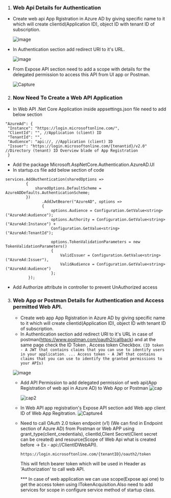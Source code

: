 
1.  ### Web Api Details for Authentication
   - Create web api App Rgistration in Azure AD by giving specific name to it which will create clientid(Application ID), object ID with tenant ID of subscription.
   
       ![image](https://user-images.githubusercontent.com/40242212/141673337-6868daaf-35e2-4327-a987-2938d14f1681.png)

   - In Authentication section add redirect URI to it's URL.

        ![image](https://user-images.githubusercontent.com/40242212/141673398-539f1e2f-9608-48f5-ad40-02924199465e.png)

   - From Expose API section need to add a scope with details for the delegated permission to access this API from UI app or Postman.
   
       ![Capture](https://user-images.githubusercontent.com/40242212/141674769-15d87316-b64c-4b6f-9668-8ee2507fdda2.PNG)


2.  ### Now Need To Create a Web API Application
   - In Web API .Net Core Application inside appsettings.json file need to add below section
   
   
   ``` 
   "AzureAd": {
    "Instance": "https://login.microsoftonline.com/",
    "ClientId": "", //Application (client) ID
    "TenantId": "",
    "Audience": "api://, //Application (client) ID
    "Issuer": "https://login.microsoftonline.com/{tenantid}/v2.0" //Directory (tenant) ID Overview blade of App Registration
    }
  
  ```
   - Add the package Microsoft.AspNetCore.Authentication.AzureAD.UI
   - In startup.cs file add below section of code 
   
   ```
   services.AddAuthentication(sharedOptions =>
            {
                sharedOptions.DefaultScheme = AzureADDefaults.AuthenticationScheme;
            })
                   .AddJwtBearer("AzureAD", options =>
                   {
                       options.Audience = Configuration.GetValue<string>("AzureAd:Audience");
                       options.Authority = Configuration.GetValue<string>("AzureAd:Instance") +
                       Configuration.GetValue<string>("AzureAd:TenantId");

                       options.TokenValidationParameters = new TokenValidationParameters()
                       {
                           ValidIssuer = Configuration.GetValue<string>("AzureAd:Issuer"),
                           ValidAudience = Configuration.GetValue<string>("AzureAd:Audience")
                       };
             });
   ```
   - Add Authorize attribute in controller to prevent UnAuthorized access
   
 3. ### Web App or Postman Details for Authentication and Access permitted Web API.
 
    - Create web app App Rgistration in Azure AD by giving specific name to it which will create clientid(Application ID), object ID with tenant ID of subscription.
    - In Authentication section add redirect URI to it's URL in case of postman(https://www.postman.com/oauth2/callback) and at the same page check the ID Token , Access token Checkbox. ``` (ID token - A JWT that contains claims that you can use to identify users in your application. ... Access token - A JWT that contains claims that you can use to identify the granted permissions to your APIs) ```
    
     ![image](https://user-images.githubusercontent.com/40242212/141674805-d76eca9e-218e-48d4-9ad7-ea8633af0833.png)
     
    - Add API Permission to add delegated permission of web api(App Registration of web api in Azure AD) to Web App or Postman
       ![cap](https://user-images.githubusercontent.com/40242212/141674957-d8edb4d1-007b-4f8b-805b-64c301795cbb.png)

       ![cap2](https://user-images.githubusercontent.com/40242212/141675048-3499b5b1-0e7a-428c-a29c-fa53d18de632.png)
       
    - In Web API app registration's Expose API section add Web app client ID of Web App Regitration.
       ![Capture4](https://user-images.githubusercontent.com/40242212/141675309-dd3c2cd3-4440-423f-a481-9c2d8475f528.png)
       
    - Need to call OAuth 2.0 token endpoint (v1) (We can find in Endpoint section of Azure AD) from Postman or Web APP using grant_type(client_credentials), clientId,Client Secret(Client secret can be created) and resource(Scope of Web Api what is created before -> Ex - api://ClientIDWebAPI).
        ```
        https://login.microsoftonline.com/{tenantID}/oauth2/token
        ```        
        This will fetch bearer token which will be used in Header as 'Authorization' to call web API. 
        
        *** In case of web application we can use scope(Expose api one) to get the access token using ITokenAcquisition.Also need to add services for scope in configure service method of startup class.
        
        
        




    
              

    
